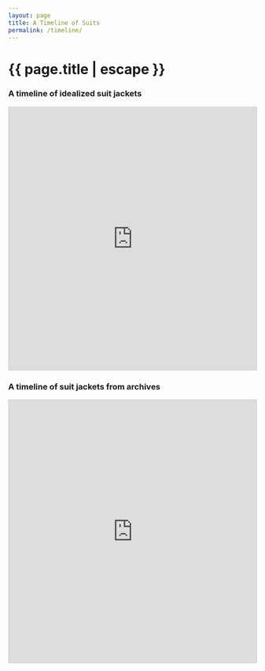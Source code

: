 ```yaml
---
layout: page
title: A Timeline of Suits
permalink: /timeline/
---
```


<h1 class="page-title">{{ page.title | escape }}</h1>

### A timeline of idealized suit jackets

<iframe class="airtable-embed" src="https://airtable.com/embed/shrxNDbKSpETBeZ4W?backgroundColor=blue&viewControls=on" frameborder="0" onmousewheel="" width="100%" height="533" style="background: transparent; border: 1px solid #ccc;"></iframe>

### A timeline of suit jackets from archives

<iframe class="airtable-embed" src="https://airtable.com/embed/shriCMkeL4ZeyeSD2?backgroundColor=blue&viewControls=on" frameborder="0" onmousewheel="" width="100%" height="533" style="background: transparent; border: 1px solid #ccc;"></iframe>